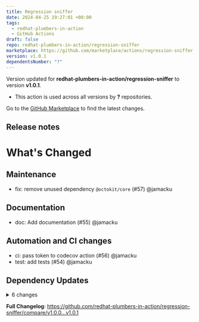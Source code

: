 ```yaml
---
title: Regression sniffer
date: 2024-04-25 19:27:01 +00:00
tags:
  - redhat-plumbers-in-action
  - GitHub Actions
draft: false
repo: redhat-plumbers-in-action/regression-sniffer
marketplace: https://github.com/marketplace/actions/regression-sniffer
version: v1.0.1
dependentsNumber: "?"
---
```



Version updated for **redhat-plumbers-in-action/regression-sniffer** to version **v1.0.1**.
- This action is used across all versions by **?** repositories.

Go to the [GitHub Marketplace](https://github.com/marketplace/actions/regression-sniffer) to find the latest changes.

## Release notes

# What's Changed

## Maintenance

* fix: remove unused dependency `@octokit/core` (#57) @jamacku

## Documentation

* doc: Add documentation (#55) @jamacku

## Automation and CI changes

* ci: pass token to codecov action (#56) @jamacku
* test: add tests (#54) @jamacku

## Dependency Updates

<details>
<summary>6 changes</summary>

* Update dependencies & remove eslint (#63) @jamacku
* build(deps): bump tar from 6.2.0 to 6.2.1 (#62) @dependabot
* build(deps): bump vite from 5.1.4 to 5.2.8 (#60) @dependabot
* chore(deps): update dependency typescript to v5.4.5 - autoclosed (#59) @renovatebot
* chore(deps): update dependency @types/node to v20.12.7 (#58) @renovatebot
* chore(deps): update yarn to v4.1.1 (#44) @renovatebot
</details>

**Full Changelog**: https://github.com/redhat-plumbers-in-action/regression-sniffer/compare/v1.0.0...v1.0.1

